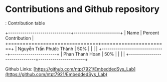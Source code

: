 # Contributions and Github repository

: Contribution table

+-------------------------------+-----------------------+
| Name                          | Percent Contribution  |
+===============================+=======================+
| Nguyễn Trần Phước Thành       | 50%                   |
|                               |                       |
+-------------------------------+-----------------------+
| Phan Thanh Hoan               | 50%                   |
|                               |                       |
+-------------------------------+-----------------------+

Github Links: [https://github.com/ntpt7921/EmbeddedSys_Lab](https://github.com/ntpt7921/EmbeddedSys_Lab)
